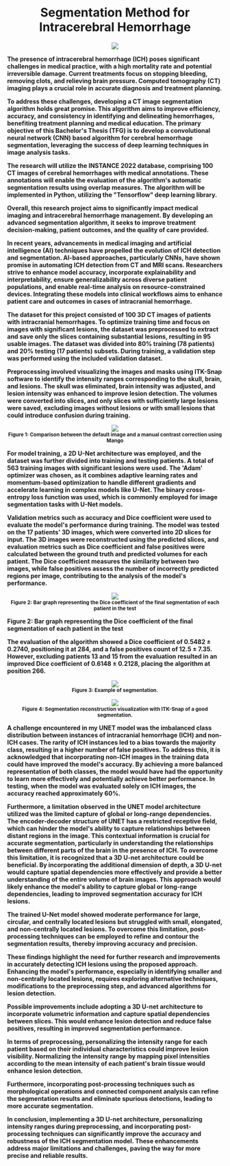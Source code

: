 <h1 align = "center"><b>Segmentation Method for Intracerebral Hemorrhage<b></h1>

<p align="center">
  <img src="https://i.postimg.cc/0Qqg89yD/portada.jpg"> 
</p>

The presence of intracerebral hemorrhage (ICH) poses significant challenges in medical practice, with a high mortality rate and potential irreversible damage. Current treatments focus on stopping bleeding, removing clots, and relieving brain pressure. Computed tomography (CT) imaging plays a crucial role in accurate diagnosis and treatment planning.

To address these challenges, developing a CT image segmentation algorithm holds great promise. This algorithm aims to improve efficiency, accuracy, and consistency in identifying and delineating hemorrhages, benefiting treatment planning and medical education. The primary objective of this Bachelor's Thesis (TFG) is to develop a convolutional neural network (CNN) based algorithm for cerebral hemorrhage segmentation, leveraging the success of deep learning techniques in image analysis tasks.

The research will utilize the INSTANCE 2022 database, comprising 100 CT images of cerebral hemorrhages with medical annotations. These annotations will enable the evaluation of the algorithm's automatic segmentation results using overlap measures. The algorithm will be implemented in Python, utilizing the "Tensorflow" deep learning library.

Overall, this research project aims to significantly impact medical imaging and intracerebral hemorrhage management. By developing an advanced segmentation algorithm, it seeks to improve treatment decision-making, patient outcomes, and the quality of care provided.

In recent years, advancements in medical imaging and artificial intelligence (AI) techniques have propelled the evolution of ICH detection and segmentation. AI-based approaches, particularly CNNs, have shown promise in automating ICH detection from CT and MRI scans. Researchers strive to enhance model accuracy, incorporate explainability and interpretability, ensure generalizability across diverse patient populations, and enable real-time analysis on resource-constrained devices. Integrating these models into clinical workflows aims to enhance patient care and outcomes in cases of intracranial hemorrhage.


The dataset for this project consisted of 100 3D CT images of patients with intracranial hemorrhages. To optimize training time and focus on images with significant lesions, the dataset was preprocessed to extract and save only the slices containing substantial lesions, resulting in 95 usable images. The dataset was divided into 80% training (78 patients) and 20% testing (17 patients) subsets. During training, a validation step was performed using the included validation dataset.

Preprocessing involved visualizing the images and masks using ITK-Snap software to identify the intensity ranges corresponding to the skull, brain, and lesions. The skull was eliminated, brain intensity was adjusted, and lesion intensity was enhanced to improve lesion detection. The volumes were converted into slices, and only slices with sufficiently large lesions were saved, excluding images without lesions or with small lesions that could introduce confusion during training.

<p align="center">
  <img src="https://i.postimg.cc/B6HNqm5t/image-TFG-1.jpg">
  <br>
  <sub>Figure 1: Comparison between the default image and a manual contrast correction using Mango</sub>
</p>


For model training, a 2D U-Net architecture was employed, and the dataset was further divided into training and testing patients. A total of 563 training images with significant lesions were used. The 'Adam' optimizer was chosen, as it combines adaptive learning rates and momentum-based optimization to handle different gradients and accelerate learning in complex models like U-Net. The binary cross-entropy loss function was used, which is commonly employed for image segmentation tasks with U-Net models.

Validation metrics such as accuracy and Dice coefficient were used to evaluate the model's performance during training. The model was tested on the 17 patients' 3D images, which were converted into 2D slices for input. The 3D images were reconstructed using the predicted slices, and evaluation metrics such as Dice coefficient and false positives were calculated between the ground truth and predicted volumes for each patient. The Dice coefficient measures the similarity between two images, while false positives assess the number of incorrectly predicted regions per image, contributing to the analysis of the model's performance.
<p align="center">
  <img src="https://i.postimg.cc/jjFgZWcQ/Image-TFG2.jpg">
  <br>
  <sub>Figure 2: Bar graph representing the Dice coefficient of the final segmentation of each patient in the test</sub>
</p>
Figure 2: Bar graph representing the Dice coefficient of the final segmentation of each patient in the test

The evaluation of the algorithm showed a Dice coefficient of 0.5482 ± 0.2740, positioning it at 284, and a false positives count of 12.5 ± 7.35. However, excluding patients 13 and 15 from the evaluation resulted in an improved Dice coefficient of 0.6148 ± 0.2128, placing the algorithm at position 266.
<p align="center">
  <img src="https://i.postimg.cc/Qxd6Gkzk/imatge-TFG3.jpg"> 
  <br>
  <sub>Figure 3: Example of segmentation.</sub>
</p>

<p align="center">
  <img src="https://i.postimg.cc/T1Myx6f5/Imatge-TFG4.jpg">
  <br>
  <sub>Figure 4: Segmentation reconstruction visualization with ITK-Snap of a good segmentation.</sub>
</p>

A challenge encountered in my UNET model was the imbalanced class distribution between instances of intracranial hemorrhage (ICH) and non-ICH cases. The rarity of ICH instances led to a bias towards the majority class, resulting in a higher number of false positives. To address this, it is acknowledged that incorporating non-ICH images in the training data could have improved the model's accuracy. By achieving a more balanced representation of both classes, the model would have had the opportunity to learn more effectively and potentially achieve better performance. In testing, when the model was evaluated solely on ICH images, the accuracy reached approximately 60%.

Furthermore, a limitation observed in the UNET model architecture utilized was the limited capture of global or long-range dependencies. The encoder-decoder structure of UNET has a restricted receptive field, which can hinder the model's ability to capture relationships between distant regions in the image. This contextual information is crucial for accurate segmentation, particularly in understanding the relationships between different parts of the brain in the presence of ICH. To overcome this limitation, it is recognized that a 3D U-net architecture could be beneficial. By incorporating the additional dimension of depth, a 3D U-net would capture spatial dependencies more effectively and provide a better understanding of the entire volume of brain images. This approach would likely enhance the model's ability to capture global or long-range dependencies, leading to improved segmentation accuracy for ICH lesions.

The trained U-Net model showed moderate performance for large, circular, and centrally located lesions but struggled with small, elongated, and non-centrally located lesions. To overcome this limitation, post-processing techniques can be employed to refine and contour the segmentation results, thereby improving accuracy and precision.

These findings highlight the need for further research and improvements in accurately detecting ICH lesions using the proposed approach. Enhancing the model's performance, especially in identifying smaller and non-centrally located lesions, requires exploring alternative techniques, modifications to the preprocessing step, and advanced algorithms for lesion detection.

Possible improvements include adopting a 3D U-net architecture to incorporate volumetric information and capture spatial dependencies between slices. This would enhance lesion detection and reduce false positives, resulting in improved segmentation performance.

In terms of preprocessing, personalizing the intensity range for each patient based on their individual characteristics could improve lesion visibility. Normalizing the intensity range by mapping pixel intensities according to the mean intensity of each patient's brain tissue would enhance lesion detection.

Furthermore, incorporating post-processing techniques such as morphological operations and connected component analysis can refine the segmentation results and eliminate spurious detections, leading to more accurate segmentation.

In conclusion, implementing a 3D U-net architecture, personalizing intensity ranges during preprocessing, and incorporating post-processing techniques can significantly improve the accuracy and robustness of the ICH segmentation model. These enhancements address major limitations and challenges, paving the way for more precise and reliable results.


